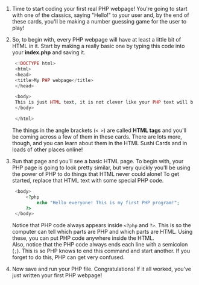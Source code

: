 1. Time to start coding your first real PHP webpage! You're going to start with one of the classics, saying "Hello!" to your user and, by the end of these cards, you'll be making a number guessing game for the user to play!

2. So, to begin with, every PHP webpage will have at least a little bit of HTML in it. Start by making a really basic one by typing this code into your **index.php** and saving it.

   ```php
    <!DOCTYPE html>
    <html>
    <head>
    <title>My PHP webpage</title>
    </head>

    <body>
    This is just HTML text, it is not clever like your PHP text will be!
    </body>

    </html>
   ```

   The things in the angle brackets \(`< >`\) are called **HTML tags** and you'll be coming across a few of them in these cards. There are lots more, though, and you can learn about them in the HTML Sushi Cards and in loads of other places online!

3. Run that page and you'll see a basic HTML page. To begin with, your PHP page is going to look pretty similar, but very quickly you'll be using the power of PHP to do things that HTML never could alone! To get started, replace that HTML text with some special PHP code.

   ```php
    <body>
        <?php
            echo "Hello everyone! This is my first PHP program!";
        ?>
    </body>
   ```

   Notice that PHP code always appears inside `<?php` and `?>`. This is so the computer can tell which parts are PHP and which parts are HTML. Using these, you can put PHP code anywhere inside the HTML.  
    Also, notice that the PHP code always ends each line with a semicolon \(`;`\). This is so PHP knows to end this command and start another. If you forget to do this, PHP can get very confused.

4. Now save and run your PHP file. Congratulations! If it all worked, you've just written your first PHP webpage!



